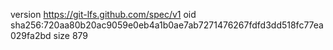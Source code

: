 version https://git-lfs.github.com/spec/v1
oid sha256:720aa80b20ac9059e0eb4a1b0ae7ab7271476267fdfd3dd518fc77ea029fa2bd
size 879
